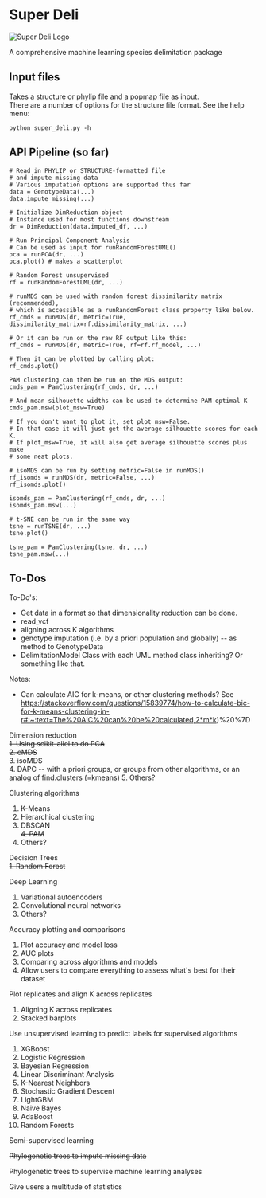 # Super Deli  

![Super Deli Logo](https://github.com/btmartin721/super_deli/blob/master/logos/full_logo_1280x640.png)

A comprehensive machine learning species delimitation package

## Input files

Takes a structure or phylip file and a popmap file as input.  
There are a number of options for the structure file format. See the help menu:

```python super_deli.py -h```  

## API Pipeline (so far)

```
# Read in PHYLIP or STRUCTURE-formatted file
# and impute missing data
# Various imputation options are supported thus far
data = GenotypeData(...)
data.impute_missing(...)

# Initialize DimReduction object
# Instance used for most functions downstream
dr = DimReduction(data.imputed_df, ...)

# Run Principal Component Analysis
# Can be used as input for runRandomForestUML()
pca = runPCA(dr, ...)
pca.plot() # makes a scatterplot

# Random Forest unsupervised
rf = runRandomForestUML(dr, ...)

# runMDS can be used with random forest dissimilarity matrix (recommended),
# which is accessible as a runRandomForest class property like below.
rf_cmds = runMDS(dr, metric=True, dissimilarity_matrix=rf.dissimilarity_matrix, ...)

# Or it can be run on the raw RF output like this:
rf_cmds = runMDS(dr, metric=True, rf=rf.rf_model, ...)

# Then it can be plotted by calling plot:
rf_cmds.plot()

PAM clustering can then be run on the MDS output:
cmds_pam = PamClustering(rf_cmds, dr, ...)

# And mean silhouette widths can be used to determine PAM optimal K
cmds_pam.msw(plot_msw=True)

# If you don't want to plot it, set plot_msw=False.
# In that case it will just get the average silhouette scores for each K.
# If plot_msw=True, it will also get average silhouette scores plus make
# some neat plots.

# isoMDS can be run by setting metric=False in runMDS()
rf_isomds = runMDS(dr, metric=False, ...)
rf_isomds.plot()

isomds_pam = PamClustering(rf_cmds, dr, ...)
isomds_pam.msw(...)

# t-SNE can be run in the same way
tsne = runTSNE(dr, ...)
tsne.plot()

tsne_pam = PamClustering(tsne, dr, ...)
tsne_pam.msw(...)
```

## To-Dos


To-Do's:

- Get data in a format so that dimensionality reduction can be done.
- read_vcf
- aligning across K algorithms 
- genotype imputation (i.e. by a priori population and globally) -- as method to GenotypeData 
- DelimitationModel Class with each UML method class inheriting? Or something like that.

Notes:
- Can calculate AIC for k-means, or other clustering methods? See https://stackoverflow.com/questions/15839774/how-to-calculate-bic-for-k-means-clustering-in-r#:~:text=The%20AIC%20can%20be%20calculated,2*m*k)%20%7D 

Dimension reduction  
~~1. Using scikit-allel to do PCA~~  
~~2. cMDS~~  
~~3. isoMDS~~  
4. DAPC -- with a priori groups, or groups from other algorithms, or an analog of find.clusters (=kmeans)
5. Others?

Clustering algorithms
1. K-Means
2. Hierarchical clustering
3. DBSCAN  
~~4. PAM~~  
5. Others?

Decision Trees  
~~1. Random Forest~~  

Deep Learning
1. Variational autoencoders
2. Convolutional neural networks
3. Others?

Accuracy plotting and comparisons
1. Plot accuracy and model loss
2. AUC plots
3. Comparing across algorithms and models
4. Allow users to compare everything to assess what's best for their dataset

Plot replicates and align K across replicates
1. Aligning K across replicates
2. Stacked barplots

Use unsupervised learning to predict labels for supervised algorithms
1. XGBoost
2. Logistic Regression
3. Bayesian Regression
4. Linear Discriminant Analysis
5. K-Nearest Neighbors
6. Stochastic Gradient Descent
7. LightGBM
8. Naive Bayes
9. AdaBoost
10. Random Forests 

Semi-supervised learning  

~~Phylogenetic trees to impute missing data~~  

Phylogenetic trees to supervise machine learning analyses


Give users a multitude of statistics
